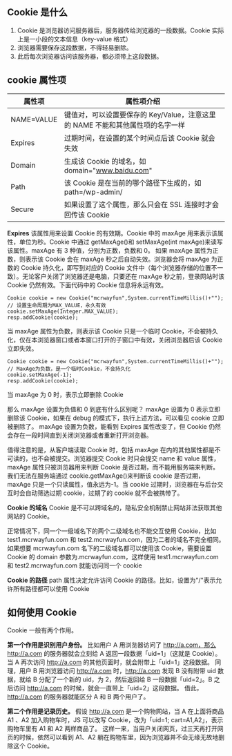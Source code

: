## Cookie 是什么

1. Cookie 是浏览器访问服务器后，服务器传给浏览器的一段数据。Cookie 实际上是一小段的文本信息（key-value 格式）
2. 浏览器需要保存这段数据，不得轻易删除。
3. 此后每次浏览器访问该服务器，都必须带上这段数据。

## cookie 属性项

| 属性项     | 属性项介绍                                                                     |
| ---------- | ------------------------------------------------------------------------------ |
| NAME=VALUE | 键值对，可以设置要保存的 Key/Value，注意这里的 NAME 不能和其他属性项的名字一样 |
| Expires    | 过期时间，在设置的某个时间点后该 Cookie 就会失效                               |
| Domain     | 生成该 Cookie 的域名，如 domain="www.baidu.com"                                |
| Path       | 该 Cookie 是在当前的哪个路径下生成的，如 path=/wp-admin/                       |
| Secure     | 如果设置了这个属性，那么只会在 SSL 连接时才会回传该 Cookie                     |

**Expires**
该属性用来设置 Cookie 的有效期。Cookie 中的 maxAge 用来表示该属性，单位为秒。Cookie 中通过 getMaxAge()和 setMaxAge(int maxAge)来读写该属性。maxAge 有 3 种值，分别为正数，负数和 0。
如果 maxAge 属性为正数，则表示该 Cookie 会在 maxAge 秒之后自动失效。浏览器会将 maxAge 为正数的 Cookie 持久化，即写到对应的 Cookie 文件中（每个浏览器存储的位置不一致）。无论客户关闭了浏览器还是电脑，只要还在 maxAge 秒之前，登录网站时该 Cookie 仍然有效。下面代码中的 Cookie 信息将永远有效。

```
Cookie cookie = new Cookie("mcrwayfun",System.currentTimeMillis()+"");
// 设置生命周期为MAX_VALUE，永久有效
cookie.setMaxAge(Integer.MAX_VALUE);
resp.addCookie(cookie);
```

当 maxAge 属性为负数，则表示该 Cookie 只是一个临时 Cookie，不会被持久化，仅在本浏览器窗口或者本窗口打开的子窗口中有效，关闭浏览器后该 Cookie 立即失效。

```
Cookie cookie = new Cookie("mcrwayfun",System.currentTimeMillis()+"");
// MaxAge为负数，是一个临时Cookie，不会持久化
cookie.setMaxAge(-1);
resp.addCookie(cookie);
```

当 maxAge 为 0 时，表示立即删除 Cookie

那么 maxAge 设置为负值和 0 到底有什么区别呢？
maxAge 设置为 0 表示立即删除该 Cookie，如果在 debug 的模式下，执行上述方法，可以看见 cookie 立即被删除了。
maxAge 设置为负数，能看到 Expires 属性改变了，但 Cookie 仍然会存在一段时间直到关闭浏览器或者重新打开浏览器。

值得注意的是，从客户端读取 Cookie 时，包括 maxAge 在内的其他属性都是不可读的，也不会被提交。浏览器提交 Cookie 时只会提交 name 和 value 属性，maxAge 属性只被浏览器用来判断 Cookie 是否过期，而不能用服务端来判断。
我们无法在服务端通过 cookie.getMaxAge()来判断该 cookie 是否过期，maxAge 只是一个只读属性，值永远为-1。当 cookie 过期时，浏览器在与后台交互时会自动筛选过期 cookie，过期了的 cookie 就不会被携带了。

**Cookie 的域名**
Cookie 是不可以跨域名的，隐私安全机制禁止网站非法获取其他网站的 Cookie。

正常情况下，同一个一级域名下的两个二级域名也不能交互使用 Cookie，比如 test1.mcrwayfun.com 和 test2.mcrwayfun.com，因为二者的域名不完全相同。如果想要 mcrwayfun.com 名下的二级域名都可以使用该 Cookie，需要设置 Cookie 的 domain 参数为.mcrwayfun.com，这样使用 test1.mcrwayfun.com 和 test2.mcrwayfun.com 就能访问同一个 cookie

**Cookie 的路径**
path 属性决定允许访问 Cookie 的路径。比如，设置为"/"表示允许所有路径都可以使用 Cookie

## 如何使用 Cookie

Cookie 一般有两个作用。

**第一个作用是识别用户身份。**
比如用户 A 用浏览器访问了 http://a.com，那么 http://a.com 的服务器就会立刻给 A 返回一段数据「uid=1」（这就是 Cookie）。当 A 再次访问 http://a.com 的其他页面时，就会附带上「uid=1」这段数据。
同理，用户 B 用浏览器访问 http://a.com 时，http://a.com 发现 B 没有附带 uid 数据，就给 B 分配了一个新的 uid，为 2，然后返回给 B 一段数据「uid=2」。B 之后访问 http://a.com 的时候，就会一直带上「uid=2」这段数据。
借此，http://a.com 的服务器就能区分 A 和 B 两个用户了。

**第二个作用是记录历史。**
假设 http://a.com 是一个购物网站，当 A 在上面将商品 A1 、A2 加入购物车时，JS 可以改写 Cookie，改为「uid=1; cart=A1,A2」，表示购物车里有 A1 和 A2 两样商品了。
这样一来，当用户关闭网页，过三天再打开网页的时候，依然可以看到 A1、A2 躺在购物车里，因为浏览器并不会无缘无故地删除这个 Cookie。
